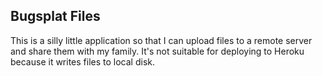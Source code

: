 Bugsplat Files
--------------

This is a silly little application so that I can upload files to a remote server
and share them with my family. It's not suitable for deploying to Heroku because
it writes files to local disk.
